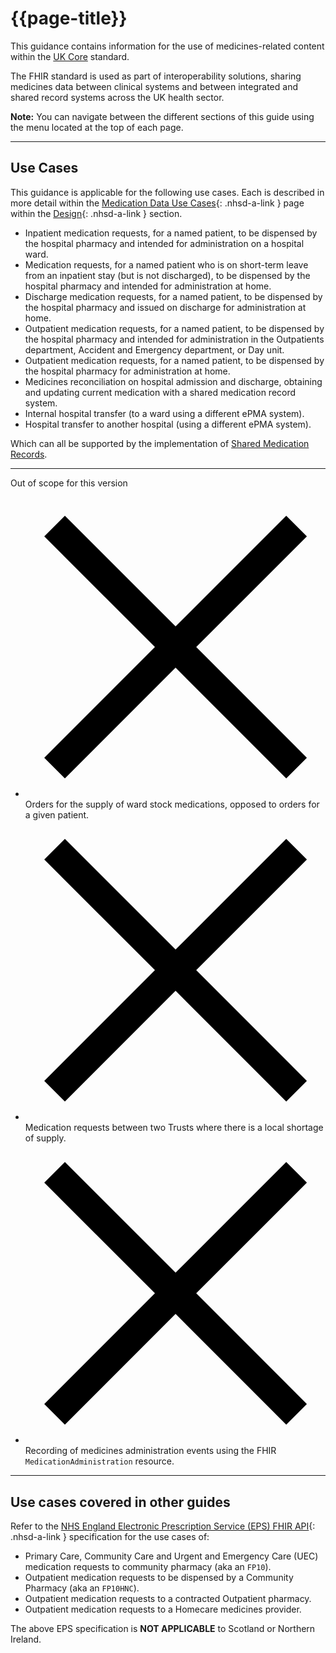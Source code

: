 # {{page-title}}

This guidance contains information for the use of medicines-related content within the [UK Core](https://simplifier.net/guide/UKCoreVersionHistory/Home) standard. 

The FHIR standard is used as part of interoperability solutions, sharing medicines data between clinical systems and between integrated and shared record systems across the UK health sector.

<div class="nhsd-a-box nhsd-a-box--bg-light-blue nhsd-!t-margin-bottom-6 nhsd-t-body"><strong>Note:</strong> You can navigate between the different sections of this guide using the menu located at the top of each page.</div>

---

## Use Cases

This guidance is applicable for the following use cases. Each is described in more detail within the [Medication Data Use Cases](MedicationsDataUseCases){: .nhsd-a-link } page within the [Design](https://simplifier.net/guide/ukcoreimplementationguideformedicines/Design){: .nhsd-a-link } section.

- Inpatient medication requests, for a named patient, to be dispensed by the hospital pharmacy and intended for administration on a hospital ward.
- Medication requests, for a named patient who is on short-term leave from an inpatient stay (but is not discharged), to be dispensed by the hospital pharmacy and intended for administration at home.
- Discharge medication requests, for a named patient, to be dispensed by the hospital pharmacy and issued on discharge for administration at home.
- Outpatient medication requests, for a named patient, to be dispensed by the hospital pharmacy and intended for administration in the Outpatients department, Accident and Emergency department, or Day unit.
- Outpatient medication requests, for a named patient, to be dispensed by the hospital pharmacy for administration at home.
- Medicines reconciliation on hospital admission and discharge, obtaining and updating current medication with a shared medication record system.
- Internal hospital transfer (to a ward using a different ePMA system).
- Hospital transfer to another hospital (using a different ePMA system).

Which can all be supported by the implementation of [Shared Medication Records](SharedMedicationRecordArchitectures).

---

<div class="nhsd-m-checklist">
    <div class="nhsd-a-box nhsd-a-box--border-grey">
        <span class="nhsd-t-heading-s nhsd-!t-col-white nhsd-m-checklist__header">
            Out of scope for this version
        </span>
        <div class="nhsd-m-checklist__list-container">
            <ul class="nhsd-t-list nhsd-!t-margin-bottom-0">
                <!-- Orders for the supply of ward stock medications. -->
                <li class="nhsd-m-checklist__icon-list">
                    <span class="nhsd-m-checklist__icon"><span
                            class="nhsd-a-icon nhsd-a-icon--size-xs nhsd-a-icon--col-red">
                            <svg xmlns="http://www.w3.org/2000/svg" preserveAspectRatio="xMidYMid meet"
                                aria-hidden="true" focusable="false" viewBox="0 0 16 16" width="100%" height="100%">
                                <polygon
                                    points="13.9,1 8,6.9 2.1,1 1,2.1 6.9,8 1,13.9 2.1,15 8,9.1 13.9,15 15,13.9 9.1,8 15,2.1 " />
                            </svg>
                        </span>
                    </span>
                    <span>Orders for the supply of ward stock medications, opposed to orders for a given patient.</span>
                </li>
                <!-- Medication requests between two Trusts where there is a local shortage of supply. -->
                <li class="nhsd-m-checklist__icon-list">
                    <span class="nhsd-m-checklist__icon"><span
                            class="nhsd-a-icon nhsd-a-icon--size-xs nhsd-a-icon--col-red">
                            <svg xmlns="http://www.w3.org/2000/svg" preserveAspectRatio="xMidYMid meet"
                                aria-hidden="true" focusable="false" viewBox="0 0 16 16" width="100%" height="100%">
                                <polygon
                                    points="13.9,1 8,6.9 2.1,1 1,2.1 6.9,8 1,13.9 2.1,15 8,9.1 13.9,15 15,13.9 9.1,8 15,2.1 " />
                            </svg>
                        </span>
                    </span>
                    <span>Medication requests between two Trusts where there is a local shortage of supply.</span>
                </li>
                <!-- Recording of medicines administration events using the FHIR `MedicationAdministration` resource. -->
                <li class="nhsd-m-checklist__icon-list">
                    <span class="nhsd-m-checklist__icon"><span
                            class="nhsd-a-icon nhsd-a-icon--size-xs nhsd-a-icon--col-red">
                            <svg xmlns="http://www.w3.org/2000/svg" preserveAspectRatio="xMidYMid meet"
                                aria-hidden="true" focusable="false" viewBox="0 0 16 16" width="100%" height="100%">
                                <polygon
                                    points="13.9,1 8,6.9 2.1,1 1,2.1 6.9,8 1,13.9 2.1,15 8,9.1 13.9,15 15,13.9 9.1,8 15,2.1 " />
                            </svg>
                        </span>
                    </span>
                    <span>Recording of medicines administration events using the FHIR <code>MedicationAdministration</code> resource.</span>
                </li>
            </ul>
        </div>
    </div>
</div>


---

## Use cases covered in other guides

Refer to the [NHS England Electronic Prescription Service (EPS) FHIR API](https://digital.nhs.uk/developer/api-catalogue/electronic-prescription-service-fhir){: .nhsd-a-link } specification for the use cases of:
- Primary Care, Community Care and Urgent and Emergency Care (UEC) medication requests to community pharmacy (aka an `FP10`). 
- Outpatient medication requests to be dispensed by a Community Pharmacy (aka an `FP10HNC`).
- Outpatient medication requests to a contracted Outpatient pharmacy.
- Outpatient medication requests to a Homecare medicines provider.

The above EPS specification is **NOT APPLICABLE** to Scotland or Northern Ireland.
